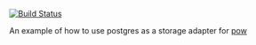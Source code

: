 [![Build Status](https://semaphoreci.com/api/v1/syfgkjasdkn/postgrepow/branches/master/badge.svg)](https://semaphoreci.com/syfgkjasdkn/postgrepow)

An example of how to use postgres as a storage adapter for [pow](https://github.com/danschultzer/pow)
